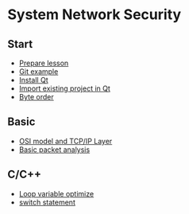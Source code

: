 System Network Security
=======================

## Start
* [Prepare lesson](/prepare-lesson/prepare-lesson)
* [Git example](/git-exam/git-exam)
* [Install Qt](/install-qt/install-qt)
* [Import existing project in Qt](/import-existing-project-in-qt/import-existing-project-in-qt)
* [Byte order](/byte-order/byte-order)

## Basic
* [OSI model and TCP/IP Layer](/osi-and-tcp/osi-and-tcp)
* [Basic packet analysis](/basic-packet-analysis/basic-packet-analysis)

## C/C++
* [Loop variable optimize](/loop-variable-optimize/loop-variable-optimize)
* [switch statement](/switch-statement/switch-statement)
